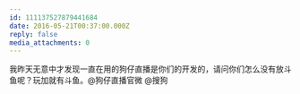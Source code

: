 ```yaml
---
id: 111137527879441684
date: 2016-05-21T00:37:00.000Z
reply: false
media_attachments: 0
---
```


我昨天无意中才发现一直在用的狗仔直播是你们的开发的，请问你们怎么没有放斗鱼呢？玩加就有斗鱼。@狗仔直播官微 @搜狗 ​​​​

